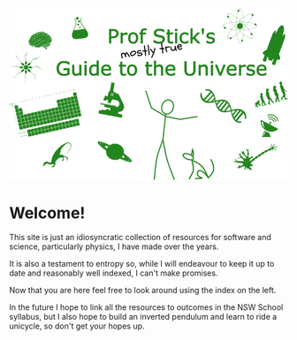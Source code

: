 ![Prof Stick's Guide to the Universe](./psg2u/media/G2U_logo.png)

# Welcome!

This site is just an idiosyncratic collection of resources for software and science, particularly physics, I have made over the years.

It is also a testament to entropy so, while I will endeavour to keep it up to date and reasonably well indexed, I can't make promises.

Now that you are here feel free to look around using the index on the left.

In the future I hope to link all the resources to outcomes in the NSW School syllabus, but I also hope to build an inverted pendulum and learn to ride a unicycle, so don't get your hopes up.
